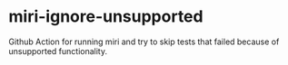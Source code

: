 # miri-ignore-unsupported
Github Action for running miri and try to skip tests that failed because of unsupported functionality.
